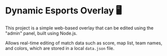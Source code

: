 # Dynamic Esports Overlay 🖥️
This project is a simple web-based overlay that can be edited using the "admin" panel, built using Node.js. 

Allows real-time editing of match data such as score, map list, team names, and colors, which are stored in a local `data.json` file.
